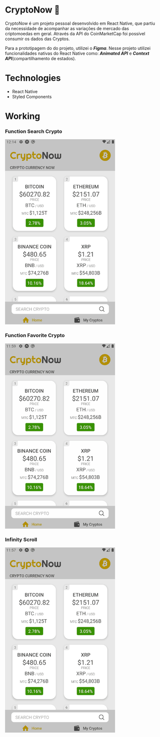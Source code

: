 # CryptoNow :construction:

CryptoNow é um projeto pessoal desenvolvido em React Native, que partiu da necessidade de acompanhar as variações de mercado das criptomoedas em geral. Através da API do
CoinMarketCap foi possível consumir os dados das Cryptos.

Para a prototipagem do do projeto, utilizei o ***Figma***. Nesse projeto utilizei funcionalidades nativas do React Native como: ***Animated API*** e ***Context API***(compartilhamento de estados).

# Technologies
- React Native
- Styled Components

# Working
### Function Search Crypto
![search](./assets/demo/CryptoNow-Search.gif)
### Function Favorite Crypto
![filter](./assets/demo/CryptoNow-FavCrypto.gif)
### Infinity Scroll
![InfinityScroll](./assets/demo/CryptoNow-InfinityScroll.gif)

